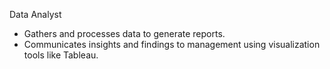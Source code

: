 Data Analyst
  - Gathers and processes data to generate reports.
  - Communicates insights and findings to management using visualization tools like Tableau.